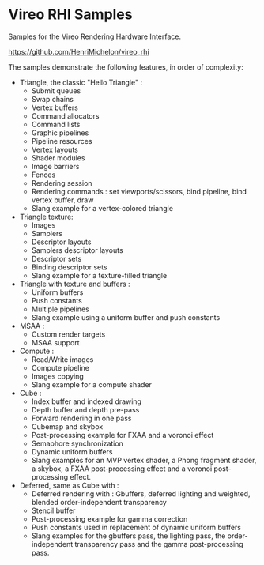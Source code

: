 # Vireo RHI Samples

Samples for the Vireo Rendering Hardware Interface.

https://github.com/HenriMichelon/vireo_rhi

The samples demonstrate the following features, in order of complexity:

- Triangle, the classic "Hello Triangle" :
  - Submit queues
  - Swap chains
  - Vertex buffers
  - Command allocators
  - Command lists
  - Graphic pipelines
  - Pipeline resources
  - Vertex layouts
  - Shader modules
  - Image barriers
  - Fences
  - Rendering session
  - Rendering commands : set viewports/scissors, bind pipeline, bind vertex buffer, draw
  - Slang example for a vertex-colored triangle
- Triangle texture:
  - Images
  - Samplers
  - Descriptor layouts
  - Samplers descriptor layouts
  - Descriptor sets
  - Binding descriptor sets
  - Slang example for a texture-filled triangle
- Triangle with texture and buffers :
  - Uniform buffers
  - Push constants
  - Multiple pipelines
  - Slang example using a uniform buffer and push constants
- MSAA :
  - Custom render targets
  - MSAA support
- Compute :
  - Read/Write images
  - Compute pipeline
  - Images copying
  - Slang example for a compute shader
- Cube :
  - Index buffer and indexed drawing
  - Depth buffer and depth pre-pass
  - Forward rendering in one pass
  - Cubemap and skybox
  - Post-processing example for FXAA and a voronoi effect
  - Semaphore synchronization
  - Dynamic uniform buffers
  - Slang examples for an MVP vertex shader, a Phong fragment shader, a skybox, a FXAA post-processing effect and a voronoi post-processing effect.
- Deferred, same as Cube with :
  - Deferred rendering with : Gbuffers, deferred lighting and weighted, blended order-independent transparency
  - Stencil buffer
  - Post-processing example for gamma correction
  - Push constants used in replacement of dynamic uniform buffers
  - Slang examples for the gbuffers pass, the lighting pass, the order-independent transparency pass and the gamma post-processing pass.